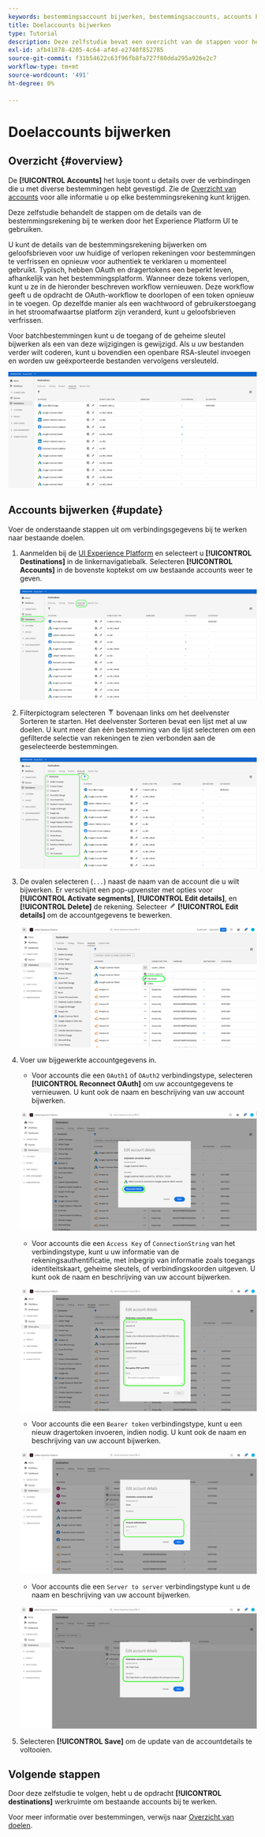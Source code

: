 ```yaml
---
keywords: bestemmingsaccount bijwerken, bestemmingsaccounts, accounts bijwerken, doel bijwerken
title: Doelaccounts bijwerken
type: Tutorial
description: Deze zelfstudie bevat een overzicht van de stappen voor het bijwerken van bestemmingsaccounts in de gebruikersinterface van Adobe Experience Platform
exl-id: afb41878-4205-4c64-af4d-e2740f852785
source-git-commit: f31b54622c63f96fb8fa727f80dda295a926e2c7
workflow-type: tm+mt
source-wordcount: '491'
ht-degree: 0%

---
```


# Doelaccounts bijwerken

## Overzicht {#overview}

De **[!UICONTROL Accounts]** het lusje toont u details over de verbindingen die u met diverse bestemmingen hebt gevestigd. Zie de [Overzicht van accounts](../ui/destinations-workspace.md#accounts) voor alle informatie u op elke bestemmingsrekening kunt krijgen.

Deze zelfstudie behandelt de stappen om de details van de bestemmingsrekening bij te werken door het Experience Platform UI te gebruiken.

U kunt de details van de bestemmingsrekening bijwerken om geloofsbrieven voor uw huidige of verlopen rekeningen voor bestemmingen te verfrissen en opnieuw voor authentiek te verklaren u momenteel gebruikt. Typisch, hebben OAuth en dragertokens een beperkt leven, afhankelijk van het bestemmingsplatform. Wanneer deze tokens verlopen, kunt u ze in de hieronder beschreven workflow vernieuwen. Deze workflow geeft u de opdracht de OAuth-workflow te doorlopen of een token opnieuw in te voegen. Op dezelfde manier als een wachtwoord of gebruikerstoegang in het stroomafwaartse platform zijn veranderd, kunt u geloofsbrieven verfrissen.

Voor batchbestemmingen kunt u de toegang of de geheime sleutel bijwerken als een van deze wijzigingen is gewijzigd. Als u uw bestanden verder wilt coderen, kunt u bovendien een openbare RSA-sleutel invoegen en worden uw geëxporteerde bestanden vervolgens versleuteld.

![Het tabblad Accounts](../assets/ui/update-accounts/destination-accounts.png)

## Accounts bijwerken {#update}

Voer de onderstaande stappen uit om verbindingsgegevens bij te werken naar bestaande doelen.

1. Aanmelden bij de [UI Experience Platform](https://platform.adobe.com/) en selecteert u **[!UICONTROL Destinations]** in de linkernavigatiebalk. Selecteren **[!UICONTROL Accounts]** in de bovenste koptekst om uw bestaande accounts weer te geven.

   ![Het tabblad Accounts](../assets/ui/update-accounts/accounts-tab.png)

2. Filterpictogram selecteren ![Filter-pictogram](../assets/ui/update-accounts/filter.png) bovenaan links om het deelvenster Sorteren te starten. Het deelvenster Sorteren bevat een lijst met al uw doelen. U kunt meer dan één bestemming van de lijst selecteren om een gefilterde selectie van rekeningen te zien verbonden aan de geselecteerde bestemmingen.

   ![Bestemmingsaccounts filteren](../assets/ui/update-accounts/filter-accounts.png)

3. De ovalen selecteren (`...`) naast de naam van de account die u wilt bijwerken. Er verschijnt een pop-upvenster met opties voor **[!UICONTROL Activate segments]**, **[!UICONTROL Edit details]**, en **[!UICONTROL Delete]** de rekening. Selecteer ![Knop Details bewerken](../assets/ui/workspace/pencil-icon.png) **[!UICONTROL Edit details]** om de accountgegevens te bewerken.

   ![Account bewerken](../assets/ui/update-accounts/accounts-edit.png)

4. Voer uw bijgewerkte accountgegevens in.

   * Voor accounts die een `OAuth1` of `OAuth2` verbindingstype, selecteren **[!UICONTROL Reconnect OAuth]** om uw accountgegevens te vernieuwen. U kunt ook de naam en beschrijving van uw account bijwerken.

   ![Details OAuth bewerken](../assets/ui/update-accounts/edit-details-oauth.png)

   * Voor accounts die een `Access Key` of `ConnectionString` van het verbindingstype, kunt u uw informatie van de rekeningsauthentificatie, met inbegrip van informatie zoals toegangs identiteitskaart, geheime sleutels, of verbindingskoorden uitgeven. U kunt ook de naam en beschrijving van uw account bijwerken.

   ![Toegangstoets details bewerken](../assets/ui/update-accounts/edit-details-key.png)

   * Voor accounts die een `Bearer token` verbindingstype, kunt u een nieuw dragertoken invoeren, indien nodig. U kunt ook de naam en beschrijving van uw account bijwerken.

   ![Token details van drager bewerken](../assets/ui/update-accounts/edit-details-bearer.png)

   * Voor accounts die een `Server to server` verbindingstype kunt u de naam en beschrijving van uw account bijwerken.

   ![Details van server naar server bewerken](../assets/ui/update-accounts/edit-details-s2s.png)

5. Selecteren **[!UICONTROL Save]** om de update van de accountdetails te voltooien.

## Volgende stappen

Door deze zelfstudie te volgen, hebt u de opdracht **[!UICONTROL destinations]** werkruimte om bestaande accounts bij te werken.

Voor meer informatie over bestemmingen, verwijs naar [Overzicht van doelen](../catalog/overview.md).